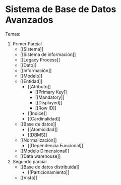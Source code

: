 # Sistema de Base de Datos Avanzados

Temas:
1. Primer Parcial
	- [[Sistema]] 
	- [[Sistema de información]]
	- [[Legacy Process]]
	- [[Dato]]
	- [[Información]]
	- [[Modelo]] 
	- [[Entidad]]
		- [[Atributo]]
			- [[Primary Key]]
			- [[Mandatory]]
			- [[Displayed]]
			- [[Row ID]]
		- [[Indice]]
		- [[Cardinalidad]]
	- [[Base de datos]]
		- [[Atomicidad]]
		- [[DBMS]]
	- [[Normalización]]
		- [[Dependencia Funcional]]
	- [[Modelo Dimensional]]
	- [[Data warehouse]]
2. Segundo parcial
	- [[Base de datos distribuida]]
		- [[Particionamiento]]
	- [[Vista]]